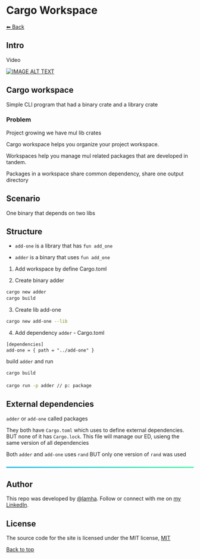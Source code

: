 # Cargo Workspace

[⬅ Back](../README.md)

## Intro 
Video 

<div>
  <a href="https://www.youtube.com/watch?v=70_9IIsQfjs"><img src="https://img.youtube.com/vi/70_9IIsQfjs/0.jpg" alt="IMAGE ALT TEXT"></a>
</div>

## Cargo workspace
Simple CLI program that had a binary crate and a library crate 
### Problem 
Project growing we have mul lib crates 

Cargo workspace helps you organize your project workspace.

Workspaces help you manage mul related packages that are developed in tandem.

Packages in a workspace share common dependency, share one output directory 

## Scenario
One binary that depends on two libs 

## Structure 
- `add-one` is a library that has `fun add_one`

- `adder` is a binary that uses `fun add_one`


1. Add workspace by define Cargo.toml 

2. Create binary adder 
  ``` bash
  cargo new adder
  cargo build 
  ```

3. Create lib add-one
  ```bash
  cargo new add-one --lib
  ```

4. Add dependency `adder` - Cargo.toml

```
[dependencies]
add-one = { path = "../add-one" }
```

build `adder` and run 

```bash
cargo build

cargo run -p adder // p: package

```

## External dependencies 

`adder` or `add-one` called packages 

They both have `Cargo.toml` which uses to define external dependencies. BUT none of it has `Cargo.lock`. This file will manage our ED, usieng the same version of all dependencies


Both `adder` and `add-one` uses `rand` BUT only one version of `rand` was used


<p><img type="separator" height=8px width="100%" src="https://github.com/HaLamUs/nft-drop/blob/main/assets/aqua.png"></p>

## Author

This repo was developed by [@lamha](https://github.com/HaLamUs). 
Follow or connect with me on [my LinkedIn](https://www.linkedin.com/in/lamhacs). 

## License
The source code for the site is licensed under the MIT license, [MIT](https://opensource.org/license/mit/)

 <a href="#top">Back to top</a>